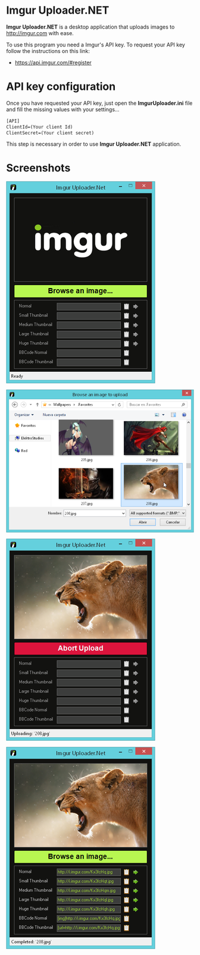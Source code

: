 # Imgur Uploader.NET

**Imgur Uploader.NET** is a desktop application that uploads images to <a href="http://imgur.com" target="_blank">http://imgur.com</a> with ease.

To use this program you need a Imgur's API key. To request your API key follow the instructions on this link:

* https://api.imgur.com/#register

# API key configuration

Once you have requested your API key, just open the **ImgurUploader.ini** file and fill the missing values with your settings...

    [API]
    ClientId=(Your client Id)
    ClientSecret=(Your client secret)
    
This step is necessary in order to use **Imgur Uploader.NET** application.

# Screenshots

![](Preview/Imgur%20Uploader.NET%2001.png)

![](Preview/Imgur%20Uploader.NET%2002.png)

![](Preview/Imgur%20Uploader.NET%2003.png)

![](Preview/Imgur%20Uploader.NET%2004.png)
